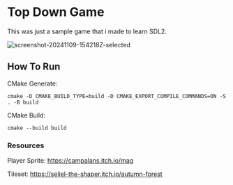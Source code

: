 # Top Down Game

This was just a sample game that i made to learn SDL2.

![screenshot-20241109-154218Z-selected](https://github.com/user-attachments/assets/6ee2e0c7-7378-44ad-a144-b2c6917a227d)

## How To Run

CMake Generate:

```cmake -D CMAKE_BUILD_TYPE=build -D CMAKE_EXPORT_COMPILE_COMMANDS=ON -S . -B build```

CMake Build:

```cmake --build build```

### Resources

Player Sprite: <https://campalans.itch.io/mag>

Tileset: <https://seliel-the-shaper.itch.io/autumn-forest>

